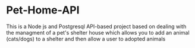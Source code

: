 # Pet-Home-API
This is a Node js and Postgresql API-based project based on dealing with the managment of a pet's shelter house which allows you to add an animal (cats/dogs) to a shelter and then allow a user to adopted animals
